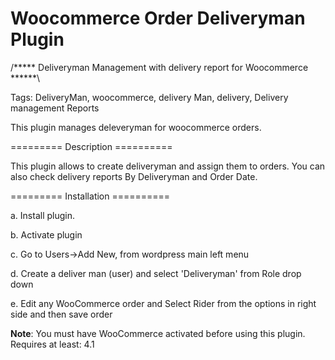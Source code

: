 # Woocommerce Order Deliveryman Plugin
/***** Deliveryman Management with delivery report for Woocommerce ******\

Tags: DeliveryMan, woocommerce, delivery Man, delivery, Delivery management Reports


This plugin manages deleveryman for woocommerce orders.

========= Description ==========

This plugin allows to create deliveryman and assign them to orders. You can also check delivery reports By Deliveryman and Order Date.

========= Installation ==========

a. Install plugin.

b. Activate plugin

c. Go to Users->Add New, from wordpress main left menu

d. Create a deliver man (user) and select 'Deliveryman' from Role drop down

e. Edit any WooCommerce order and Select Rider from the options in right side and then save order

**Note**: You must have WooCommerce activated before using this plugin. Requires at least: 4.1

